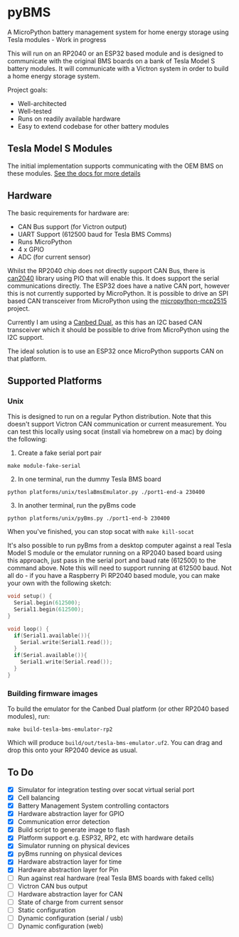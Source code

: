 # pyBMS

A MicroPython battery management system for home energy storage using Tesla modules - Work in progress

This will run on an RP2040 or an ESP32 based module and is designed to communicate with the original BMS boards on a bank of Tesla Model S battery modules. It will communicate with a Victron system in order to build a home energy storage system.

Project goals:

- Well-architected
- Well-tested
- Runs on readily available hardware
- Easy to extend codebase for other battery modules

## Tesla Model S Modules

The initial implementation supports communicating with the OEM BMS on these modules. [See the docs for more details](./battery/tesla_model_s/README.md)

## Hardware

The basic requirements for hardware are:

- CAN Bus support (for Victron output)
- UART Support (612500 baud for Tesla BMS Comms)
- Runs MicroPython
- 4 x GPIO
- ADC (for current sensor)

Whilst the RP2040 chip does not directly support CAN Bus, there is [can2040](https://github.com/KevinOConnor/can2040) library using PIO that will enable this. It does support the serial communications directly. The ESP32 does have a native CAN port, however this is not currently supported by MicroPython. It is possible to drive an SPI based CAN transceiver from MicroPython using the [micropython-mcp2515](https://github.com/jxltom/micropython-mcp2515) project.

Currently I am using a [Canbed Dual](https://www.seeedstudio.com/CANBed-DUAL-RP2040-based-Arduino-CAN-Bus-dev-board-2-independent-CAN2-0-CAN-FD-p-5377.html), as this has an I2C based CAN transceiver which it should be possible to drive from MicroPython using the I2C support.

The ideal solution is to use an ESP32 once MicroPython supports CAN on that platform.

## Supported Platforms

### Unix

This is designed to run on a regular Python distribution. Note that this doesn't support Victron CAN communication or current measurement. You can test this locally using socat (install via homebrew on a mac) by doing the following:

1. Create a fake serial port pair

```
make module-fake-serial
```

2. In one terminal, run the dummy Tesla BMS board

```
python platforms/unix/teslaBmsEmulator.py ./port1-end-a 230400
```

3. In another terminal, run the pyBms code

```
python platforms/unix/pyBms.py ./port1-end-b 230400
```

When you've finished, you can stop socat with `make kill-socat`

It's also possible to run pyBms from a desktop computer against a real Tesla Model S module or the emulator running on a RP2040 based board using this approach, just pass in the serial port and baud rate (612500) to the command above. Note this will need to support running at 612500 baud. Not all do - if you have a Raspberry Pi RP2040 based module, you can make your own with the following sketch:

```C
void setup() {
  Serial.begin(612500);
  Serial1.begin(612500);
}

void loop() {
  if(Serial1.available()){
    Serial.write(Serial1.read());
  }
  if(Serial.available()){
    Serial1.write(Serial.read());
  }
}
```

### Building firmware images

To build the emulator for the Canbed Dual platform (or other RP2040 based modules), run:

```
make build-tesla-bms-emulator-rp2
```

Which will produce `build/out/tesla-bms-emulator.uf2`. You can drag and drop this onto your RP2040 device as usual.

## To Do

- [x] Simulator for integration testing over socat virtual serial port
- [x] Cell balancing
- [x] Battery Management System controlling contactors
- [x] Hardware abstraction layer for GPIO
- [x] Communication error detection
- [x] Build script to generate image to flash
- [x] Platform support e.g. ESP32, RP2, etc with hardware details
- [x] Simulator running on physical devices
- [x] pyBms running on physical devices
- [x] Hardware abstraction layer for time
- [x] Hardware abstraction layer for Pin
- [ ] Run against real hardware (real Tesla BMS boards with faked cells)
- [ ] Victron CAN bus output
- [ ] Hardware abstraction layer for CAN
- [ ] State of charge from current sensor
- [ ] Static configuration
- [ ] Dynamic configuration (serial / usb)
- [ ] Dynamic configuration (web)

